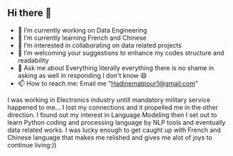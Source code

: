 ## Hi there 👋

<!--
**hadiraha/hadiraha** is a ✨ _special_ ✨ repository because its `README.md` (this file) appears on your GitHub profile.

Here are some ideas to get you started:


-->
- 🔭 I’m currently working on Data Engineering 
- 🌱 I’m currently learning French and Chinese 
- 👯 I’m interested in collaborating on data related projects
- 🤔 I’m welcoming your suggestions to enhance my codes structure and readability
- 💬 Ask me about Everything literally everything there is no shame in asking as well in responding I don't know 😄
- 📫 How to reach me: Email me "Hadinematpour1@gmail.com"

I was working in Electronics industry untill mandatory military service happened to me... 
I lost my connections and it propelled me in the other direction.
I found out my interest in Language Modeling then I set out to learn Python coding and processing language by NLP tools and eventually data related works.
I was lucky enough to get caught up with French and Chinese language that makes me relished and gives me alot of joys to continue living:))
